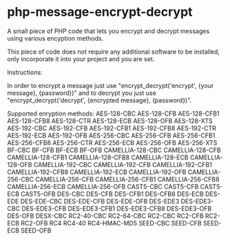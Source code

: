 # php-message-encrypt-decrypt
A small piece of PHP code that lets you encrypt and decrypt messages using various encyption methods.

This piece of code does not require any additional software to be installed, only incorporate it into your project and you are set.


Instructions:

In order to encrypt a message just use "encrypt_decrypt('encrypt', {your message}, {password})" and to decrypt you just use "encrypt_decrypt('decrypt', {encrypted message}, {password})".


Supported enryption methods:
AES-128-CBC
AES-128-CFB
AES-128-CFB1
AES-128-CFB8
AES-128-CTR
AES-128-ECB
AES-128-OFB
AES-128-XTS
AES-192-CBC
AES-192-CFB
AES-192-CFB1
AES-192-CFB8
AES-192-CTR
AES-192-ECB
AES-192-OFB
AES-256-CBC
AES-256-CFB
AES-256-CFB1
AES-256-CFB8
AES-256-CTR
AES-256-ECB
AES-256-OFB
AES-256-XTS
BF-CBC
BF-CFB
BF-ECB
BF-OFB
CAMELLIA-128-CBC
CAMELLIA-128-CFB
CAMELLIA-128-CFB1
CAMELLIA-128-CFB8
CAMELLIA-128-ECB
CAMELLIA-128-OFB
CAMELLIA-192-CBC
CAMELLIA-192-CFB
CAMELLIA-192-CFB1
CAMELLIA-192-CFB8
CAMELLIA-192-ECB
CAMELLIA-192-OFB
CAMELLIA-256-CBC
CAMELLIA-256-CFB
CAMELLIA-256-CFB1
CAMELLIA-256-CFB8
CAMELLIA-256-ECB
CAMELLIA-256-OFB
CAST5-CBC
CAST5-CFB
CAST5-ECB
CAST5-OFB
DES-CBC
DES-CFB
DES-CFB1
DES-CFB8
DES-ECB
DES-EDE
DES-EDE-CBC
DES-EDE-CFB
DES-EDE-OFB
DES-EDE3
DES-EDE3-CBC
DES-EDE3-CFB
DES-EDE3-CFB1
DES-EDE3-CFB8
DES-EDE3-OFB
DES-OFB
DESX-CBC
RC2-40-CBC
RC2-64-CBC
RC2-CBC
RC2-CFB
RC2-ECB
RC2-OFB
RC4
RC4-40
RC4-HMAC-MD5
SEED-CBC
SEED-CFB
SEED-ECB
SEED-OFB
